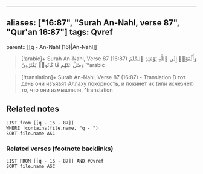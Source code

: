 
---
aliases: ["16:87", "Surah An-Nahl, verse 87", "Qur'an 16:87"]
tags: Qvref
---

parent:: [[q - An-Nahl (16)|An-Nahl]]

> [!arabic]+ Surah An-Nahl, Verse 87 (16:87)
> <span class="quran-arabic">وَأَلْقَوْا۟ إِلَى ٱللَّهِ يَوْمَئِذٍ ٱلسَّلَمَ ۖ وَضَلَّ عَنْهُم مَّا كَانُوا۟ يَفْتَرُونَ</span>
^arabic

> [!translation]+ Surah An-Nahl, Verse 87 (16:87) - Translation
> В тот день они изъявят Аллаху покорность, и покинет их (или исчезнет) то, что они измышляли.
^translation



## Related notes
```dataview
LIST from [[q - 16 - 87]]
WHERE !contains(file.name, "q - ")
SORT file.name ASC
```

### Related verses (footnote backlinks)
```dataview
LIST FROM [[q - 16 - 87]] AND #Qvref
SORT file.name ASC
```

